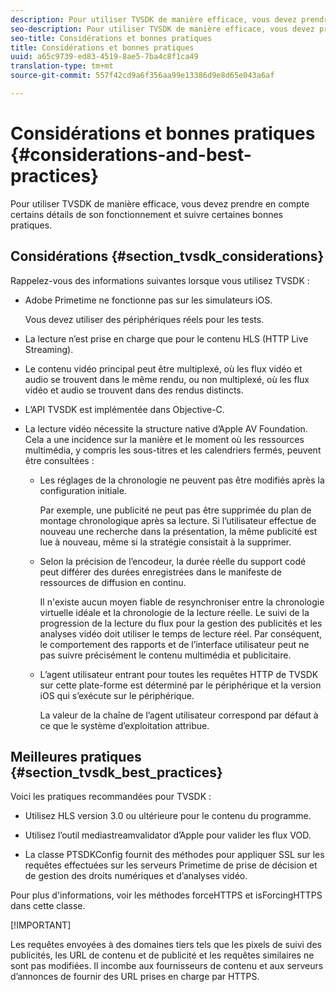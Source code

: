 ```yaml
---
description: Pour utiliser TVSDK de manière efficace, vous devez prendre en compte certains détails de son fonctionnement et suivre certaines bonnes pratiques.
seo-description: Pour utiliser TVSDK de manière efficace, vous devez prendre en compte certains détails de son fonctionnement et suivre certaines bonnes pratiques.
seo-title: Considérations et bonnes pratiques
title: Considérations et bonnes pratiques
uuid: a65c9739-ed83-4519-8ae5-7ba4c8f1ca49
translation-type: tm+mt
source-git-commit: 557f42cd9a6f356aa99e13386d9e8d65e043a6af

---
```



# Considérations et bonnes pratiques {#considerations-and-best-practices}

Pour utiliser TVSDK de manière efficace, vous devez prendre en compte certains détails de son fonctionnement et suivre certaines bonnes pratiques.

## Considérations {#section_tvsdk_considerations}

Rappelez-vous des informations suivantes lorsque vous utilisez TVSDK :

* Adobe Primetime ne fonctionne pas sur les simulateurs iOS.

   Vous devez utiliser des périphériques réels pour les tests.

* La lecture n’est prise en charge que pour le contenu HLS (HTTP Live Streaming).

* Le contenu vidéo principal peut être multiplexé, où les flux vidéo et audio se trouvent dans le même rendu, ou non multiplexé, où les flux vidéo et audio se trouvent dans des rendus distincts.

* L’API TVSDK est implémentée dans Objective-C.

* La lecture vidéo nécessite la structure native d’Apple AV Foundation. Cela a une incidence sur la manière et le moment où les ressources multimédia, y compris les sous-titres et les calendriers fermés, peuvent être consultées :

   * Les réglages de la chronologie ne peuvent pas être modifiés après la configuration initiale.

      Par exemple, une publicité ne peut pas être supprimée du plan de montage chronologique après sa lecture. Si l’utilisateur effectue de nouveau une recherche dans la présentation, la même publicité est lue à nouveau, même si la stratégie consistait à la supprimer.

   * Selon la précision de l’encodeur, la durée réelle du support codé peut différer des durées enregistrées dans le manifeste de ressources de diffusion en continu.

      Il n&#39;existe aucun moyen fiable de resynchroniser entre la chronologie virtuelle idéale et la chronologie de la lecture réelle. Le suivi de la progression de la lecture du flux pour la gestion des publicités et les analyses vidéo doit utiliser le temps de lecture réel. Par conséquent, le comportement des rapports et de l’interface utilisateur peut ne pas suivre précisément le contenu multimédia et publicitaire.

   * L’agent utilisateur entrant pour toutes les requêtes HTTP de TVSDK sur cette plate-forme est déterminé par le périphérique et la version iOS qui s’exécute sur le périphérique.

      La valeur de la chaîne de l’agent utilisateur correspond par défaut à ce que le système d’exploitation attribue.

## Meilleures pratiques {#section_tvsdk_best_practices}

Voici les pratiques recommandées pour TVSDK :

* Utilisez HLS version 3.0 ou ultérieure pour le contenu du programme.

* Utilisez l’outil mediastreamvalidator d’Apple pour valider les flux VOD.

* La classe PTSDKConfig fournit des méthodes pour appliquer SSL sur les requêtes effectuées sur les serveurs Primetime de prise de décision et de gestion des droits numériques et d’analyses vidéo.

Pour plus d&#39;informations, voir les méthodes forceHTTPS et isForcingHTTPS dans cette classe.

[!IMPORTANT]

Les requêtes envoyées à des domaines tiers tels que les pixels de suivi des publicités, les URL de contenu et de publicité et les requêtes similaires ne sont pas modifiées. Il incombe aux fournisseurs de contenu et aux serveurs d’annonces de fournir des URL prises en charge par HTTPS.